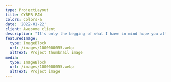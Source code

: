 ```yaml
---
type: ProjectLayout
title: CYBER PAW
colors: colors-a
date: '2022-01-22'
client: Awesome client
description: "It's only the begging of what I have in mind hope you all enjoy \U0001F609 "
featuredImage:
  type: ImageBlock
  url: /images/1000000055.webp
  altText: Project thumbnail image
media:
  type: ImageBlock
  url: /images/1000000055.webp
  altText: Project image
---
```



